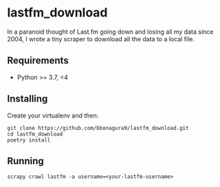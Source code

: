 # lastfm_download

In a paranoid thought of Last.fm going down and losing all my data since 2004, I wrote a tiny scraper to download all the data to a local file.

## Requirements

- Python >= 3.7, <4

## Installing

Create your virtualenv and then:

```
git clone https://github.com/bbonagura9/lastfm_download.git
cd lastfm_download
poetry install
```

## Running

`scrapy crawl lastfm -a username=<your-lastfm-username>`
